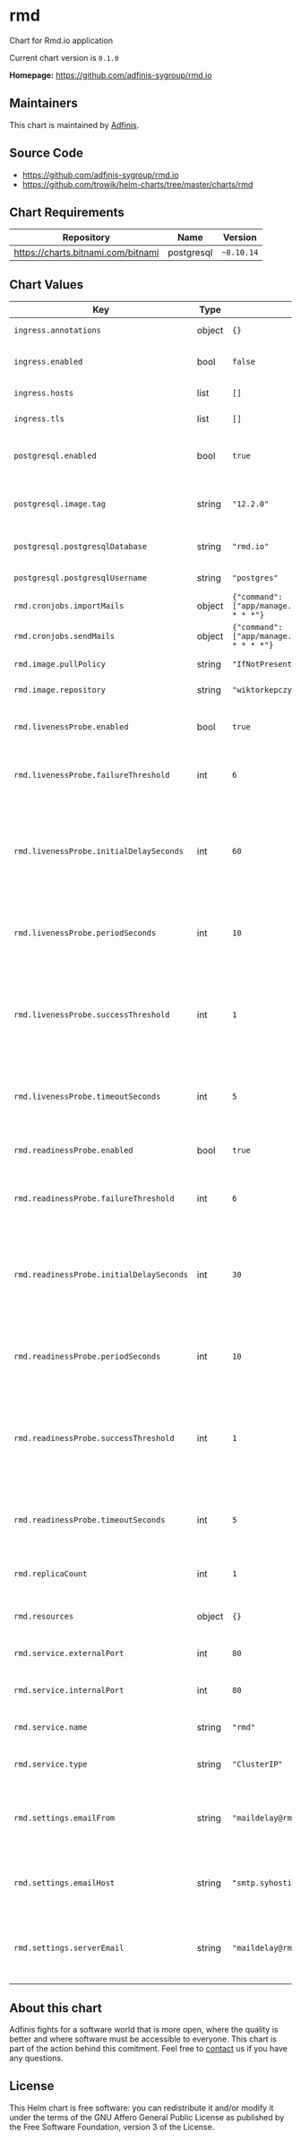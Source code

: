 rmd
===
Chart for Rmd.io application

Current chart version is `0.1.0`


**Homepage:** <https://github.com/adfinis-sygroup/rmd.io>


## Maintainers
This chart is maintained by [Adfinis](https://adfinis.com/?pk_campaign=github&pk_kwd=helm-charts).


## Source Code

* <https://github.com/adfinis-sygroup/rmd.io>
* <https://github.com/trowik/helm-charts/tree/master/charts/rmd>


## Chart Requirements


| Repository | Name | Version |
|------------|------|---------|
| https://charts.bitnami.com/bitnami | postgresql | `~8.10.14` |
## Chart Values


| Key | Type | Default | Description |
|-----|------|---------|-------------|
| `ingress.annotations` | object | `{}` | Ingress annotations |
| `ingress.enabled` | bool | `false` | Enable ingress for rmd |
| `ingress.hosts` | list | `[]` | Ingress hostnames |
| `ingress.tls` | list | `[]` | Ingress TLS options |
| `postgresql.enabled` | bool | `true` | Enable PostgreSQL for persistence |
| `postgresql.image.tag` | string | `"12.2.0"` | PostgreSQL image version to use |
| `postgresql.postgresqlDatabase` | string | `"rmd.io"` | PostgreSQL database name |
| `postgresql.postgresqlUsername` | string | `"postgres"` | PostgreSQL user name |
| `rmd.cronjobs.importMails` | object | `{"command":["app/manage.py","import"],"schedule":"0 * * * *"}` | import Mails |
| `rmd.cronjobs.sendMails` | object | `{"command":["app/manage.py","sendmail"],"schedule":"10 * * * *"}` | send Mails |
| `rmd.image.pullPolicy` | string | `"IfNotPresent"` | Rmd image pull policy |
| `rmd.image.repository` | string | `"wiktorkepczynski/my_rmd"` | Rmd image name |
| `rmd.livenessProbe.enabled` | bool | `true` | Enable liveness probe on rmd |
| `rmd.livenessProbe.failureThreshold` | int | `6` | Number of tries to perform the probe |
| `rmd.livenessProbe.initialDelaySeconds` | int | `60` | Number of seconds after the container has started before liveness probe is initiated |
| `rmd.livenessProbe.periodSeconds` | int | `10` | How often (in seconds) to perform the probe |
| `rmd.livenessProbe.successThreshold` | int | `1` | Minimum consecutive successes for the probe to be considered successful after having failed |
| `rmd.livenessProbe.timeoutSeconds` | int | `5` | Number of seconds after which the probe times out |
| `rmd.readinessProbe.enabled` | bool | `true` | Enable readiness probe on rmd |
| `rmd.readinessProbe.failureThreshold` | int | `6` | Number of tries to perform the probe |
| `rmd.readinessProbe.initialDelaySeconds` | int | `30` | Number of seconds after the container has started before readiness probe is initiated |
| `rmd.readinessProbe.periodSeconds` | int | `10` | How often (in seconds) to perform the probe |
| `rmd.readinessProbe.successThreshold` | int | `1` | Minimum consecutive successes for the probe to be considered successful after having failed |
| `rmd.readinessProbe.timeoutSeconds` | int | `5` | Number of seconds after which the probe times out |
| `rmd.replicaCount` | int | `1` | (int) Number of Rmd replicas |
| `rmd.resources` | object | `{}` | Resource limits for rmd |
| `rmd.service.externalPort` | int | `80` | External Port of rmd service |
| `rmd.service.internalPort` | int | `80` | Internal Port of rmd service |
| `rmd.service.name` | string | `"rmd"` | Rmd service name |
| `rmd.service.type` | string | `"ClusterIP"` | Rmd service type |
| `rmd.settings.emailFrom` | string | `"maildelay@rmd.io"` | Default email address to use for various responses |
| `rmd.settings.emailHost` | string | `"smtp.syhosting.ch:587"` | Connection string of SMTP server to send mails |
| `rmd.settings.serverEmail` | string | `"maildelay@rmd.io"` | Email address error messages are sent from |

## About this chart

Adfinis fights for a software world that is more open, where the quality is
better and where software must be accessible to everyone. This chart
is part of the action behind this comitment. Feel free to
[contact](https://adfinis.com/kontakt/?pk_campaign=github&pk_kwd=helm-charts)
us if you have any questions.

## License

This Helm chart is free software: you can redistribute it and/or modify it under the terms
of the GNU Affero General Public License as published by the Free Software Foundation,
version 3 of the License.
